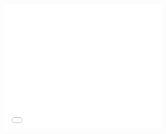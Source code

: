 <div style="max-width: 1448px; max-height: 1151px;">
  <div style="left: 0px; width: 100%; height: 0px; position: relative; padding-bottom: 79.489%; overflow: hidden;">
    <iframe src="untitled.252.html"
                 allowfullscreen
                 style="position: absolute; top: 0px; left: 0px; height: 100%; width: 1px; min-width: 100%; *width: 100%;"
                 frameborder="0"
                 scrolling="no">
    </iframe>
  </div>
</div>
